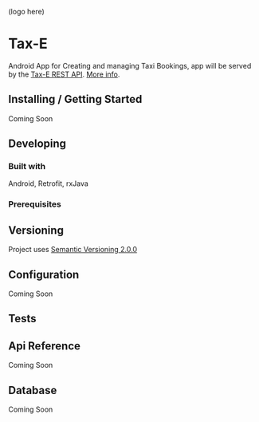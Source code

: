 (logo here)

# Tax-E

Android App for Creating and managing Taxi Bookings, app will be served by the [Tax-E REST API](https://github.com/rhys3010/taxe-api). [More info](http://blog.rhysevans.xyz/content/MMP_ProjectOutline.pdf).

## Installing / Getting Started

Coming Soon

## Developing

### Built with
Android, Retrofit, rxJava

### Prerequisites


## Versioning
Project uses [Semantic Versioning 2.0.0](https://semver.org/)

## Configuration ##
Coming Soon

## Tests

## Api Reference ##
Coming Soon


## Database ##
Coming Soon

